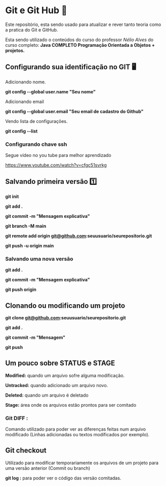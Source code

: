 # Git e Git Hub :school_satchel:

Este repositório, esta sendo usado para atualizar e rever tanto teoria como a pratica do Git e GitHub.

Esta sendo utilizado o conteúdos do curso do professor *Nélio Alves*  do curso completo: **Java COMPLETO Programação Orientada a Objetos + projetos.**



## Configurando sua identificação no GIT :desktop_computer:

Adicionando nome.

**git config --global user.name "Seu nome"**

Adicionando email

**git config --global user.email "Seu email de cadastro do Github"**

Vendo lista de configurações.

**git config --list**



### Configurando chave ssh

Segue vídeo no you tube para melhor aprendizado

https://www.youtube.com/watch?v=cfgc51svrkg



## Salvando primeira versão :one:

**git init**

**git add .**

**git commit -m "Mensagem explicativa"**

**git branch -M main**

**git remote add origin git@github.com:seuusuario/seurepositorio.git**

**git push -u origin main**



### Salvando uma nova versão

**git add .**

**git commit -m "Mensagem explicativa"**

**git push origin**



## Clonando ou modificando um projeto

**git clone  git@github.com:seuusuario/seurepositorio.git**

**git add .**

**git commit -m "Mensagem"**

**git push**



## Um pouco sobre STATUS e STAGE

**Modified:** quando um arquivo sofre alguma modificação.

**Untracked:** quando adicionado um arquivo novo.

**Deleted:** quando um arquivo é deletado

**Stage:** área onde os arquivos estão prontos para ser comitado



### Git DIFF :

Comando utilizado para poder ver as diferenças feitas num arquivo modificado (Linhas adicionadas ou textos modificados por exemplo).



## Git checkout

Utilizado para modificar temporariamente os arquivos de um projeto para uma versão anterior (Commit ou branch)

**git log :** para poder ver o código das versão comitadas.
